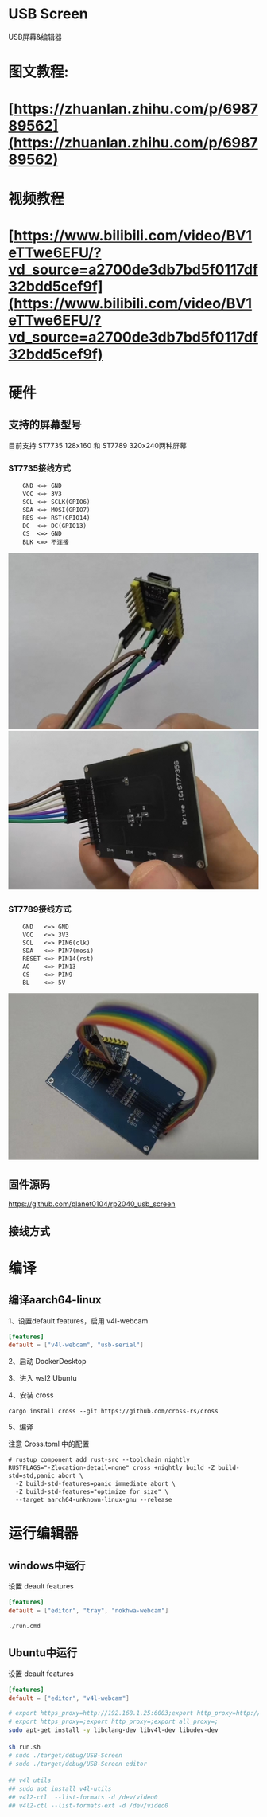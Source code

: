 # USB Screen
 USB屏幕&编辑器

# 图文教程:

# [https://zhuanlan.zhihu.com/p/698789562](https://zhuanlan.zhihu.com/p/698789562)

# 视频教程
# [https://www.bilibili.com/video/BV1eTTwe6EFU/?vd_source=a2700de3db7bd5f0117df32bdd5cef9f](https://www.bilibili.com/video/BV1eTTwe6EFU/?vd_source=a2700de3db7bd5f0117df32bdd5cef9f)

# 硬件

## 支持的屏幕型号

目前支持 ST7735 128x160 和 ST7789 320x240两种屏幕

### ST7735接线方式
```
    GND <=> GND
    VCC <=> 3V3
    SCL <=> SCLK(GPIO6)
    SDA <=> MOSI(GPIO7)
    RES <=> RST(GPIO14)
    DC  <=> DC(GPIO13)
    CS  <=> GND
    BLK <=> 不连接
```
![rp2040.png](images/rp2040.png)
![st7735.jpg](images/st7735.png)

### ST7789接线方式
```
    GND   <=> GND
    VCC   <=> 3V3
    SCL   <=> PIN6(clk)
    SDA   <=> PIN7(mosi)
    RESET <=> PIN14(rst)
    AO    <=> PIN13
    CS    <=> PIN9
    BL    <=> 5V
```
![st7789.jpg](images/st7789.png)

## 固件源码
https://github.com/planet0104/rp2040_usb_screen

## 接线方式


# 编译

## 编译aarch64-linux

1、设置default features，启用 v4l-webcam

```toml
[features]
default = ["v4l-webcam", "usb-serial"]
```

2、启动 DockerDesktop

3、进入 wsl2 Ubuntu

4、安装 cross

```shell
cargo install cross --git https://github.com/cross-rs/cross
```

5、编译

注意 Cross.toml 中的配置

```shell
# rustup component add rust-src --toolchain nightly
RUSTFLAGS="-Zlocation-detail=none" cross +nightly build -Z build-std=std,panic_abort \
  -Z build-std-features=panic_immediate_abort \
  -Z build-std-features="optimize_for_size" \
  --target aarch64-unknown-linux-gnu --release
```

# 运行编辑器

## windows中运行

设置 deault features

```toml
[features]
default = ["editor", "tray", "nokhwa-webcam"]
```

```cmd
./run.cmd
```

## Ubuntu中运行

设置 deault features

```toml
[features]
default = ["editor", "v4l-webcam"]
```

```bash
# export https_proxy=http://192.168.1.25:6003;export http_proxy=http://192.168.1.25:6003;export all_proxy=socks5://192.168.1.25:6003
# export https_proxy=;export http_proxy=;export all_proxy=;
sudo apt-get install -y libclang-dev libv4l-dev libudev-dev

sh run.sh
# sudo ./target/debug/USB-Screen
# sudo ./target/debug/USB-Screen editor

## v4l utils
## sudo apt install v4l-utils
## v4l2-ctl  --list-formats -d /dev/video0
## v4l2-ctl --list-formats-ext -d /dev/video0
```